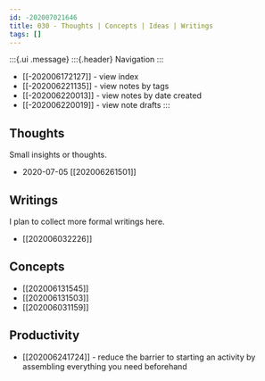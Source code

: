 ```yaml
---
id: -202007021646
title: 030 - Thoughts | Concepts | Ideas | Writings
tags: []
---
```


:::{.ui .message}
:::{.header}
Navigation
:::
- [[-202006172127]] - view index
- [[-202006221135]] - view notes by tags 
- [[-202006220013]] - view notes by date created 
- [[-202006220019]] - view note drafts
:::

## Thoughts
Small insights or thoughts.
- 2020-07-05 [[202006261501]] <!-- You've got mail! -->

## Writings
I plan to collect more formal writings here.
- [[202006032226]] <!-- Writings -->

## Concepts
- [[202006131545]] <!-- Multipotentialism -->
- [[202006131503]] <!-- Neophilia -->
- [[202006031159]]<!--  Modern friend -->

## Productivity
- [[202006241724]] <!-- Starter kit -->- reduce the barrier to starting an activity by assembling everything you need beforehand